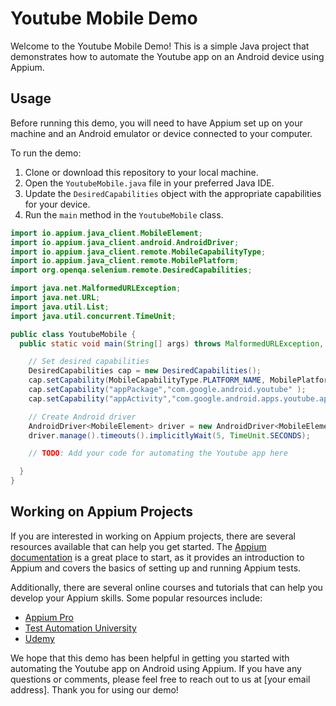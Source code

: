 # Youtube Mobile Demo

Welcome to the Youtube Mobile Demo! This is a simple Java project that demonstrates how to automate the Youtube app on an Android device using Appium.

## Usage

Before running this demo, you will need to have Appium set up on your machine and an Android emulator or device connected to your computer.

To run the demo:

1. Clone or download this repository to your local machine.
2. Open the `YoutubeMobile.java` file in your preferred Java IDE.
3. Update the `DesiredCapabilities` object with the appropriate capabilities for your device.
4. Run the `main` method in the `YoutubeMobile` class.

```java
import io.appium.java_client.MobileElement;
import io.appium.java_client.android.AndroidDriver;
import io.appium.java_client.remote.MobileCapabilityType;
import io.appium.java_client.remote.MobilePlatform;
import org.openqa.selenium.remote.DesiredCapabilities;

import java.net.MalformedURLException;
import java.net.URL;
import java.util.List;
import java.util.concurrent.TimeUnit;

public class YoutubeMobile {
  public static void main(String[] args) throws MalformedURLException, InterruptedException {

    // Set desired capabilities
    DesiredCapabilities cap = new DesiredCapabilities();
    cap.setCapability(MobileCapabilityType.PLATFORM_NAME, MobilePlatform.ANDROID);
    cap.setCapability("appPackage","com.google.android.youtube" );
    cap.setCapability("appActivity","com.google.android.apps.youtube.app.WatchWhileActivity" );

    // Create Android driver
    AndroidDriver<MobileElement> driver = new AndroidDriver<MobileElement>(new URL("http://127.0.0.1:4723/wd/hub/"),cap);
    driver.manage().timeouts().implicitlyWait(5, TimeUnit.SECONDS);

    // TODO: Add your code for automating the Youtube app here

  }
}
```

## Working on Appium Projects

If you are interested in working on Appium projects, there are several resources available that can help you get started. The [Appium documentation](http://appium.io/docs/en/about-appium/intro/) is a great place to start, as it provides an introduction to Appium and covers the basics of setting up and running Appium tests.

Additionally, there are several online courses and tutorials that can help you develop your Appium skills. Some popular resources include:

- [Appium Pro](https://appiumpro.com/)
- [Test Automation University](https://testautomationu.applitools.com/appium-java-tutorial/)
- [Udemy](https://www.udemy.com/topic/appium/)

We hope that this demo has been helpful in getting you started with automating the Youtube app on Android using Appium. If you have any questions or comments, please feel free to reach out to us at [your email address]. Thank you for using our demo!
